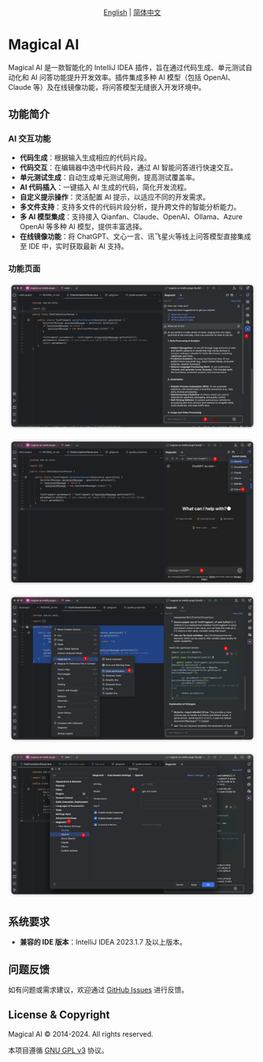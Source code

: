 <p align="center">
  <a href="./README.md">English</a> |
  <a href="./README_zh.md">简体中文</a>
</p>

# Magical AI

Magical AI 是一款智能化的 IntelliJ IDEA 插件，旨在通过代码生成、单元测试自动化和 AI 问答功能提升开发效率。插件集成多种 AI 模型（包括 OpenAI、Claude 等）及在线镜像功能，将问答模型无缝嵌入开发环境中。

## 功能简介

### AI 交互功能

- **代码生成**：根据输入生成相应的代码片段。
- **代码交互**：在编辑器中选中代码片段，通过 AI 智能问答进行快速交互。
- **单元测试生成**：自动生成单元测试用例，提高测试覆盖率。
- **AI 代码插入**：一键插入 AI 生成的代码，简化开发流程。
- **自定义提示操作**：灵活配置 AI 提示，以适应不同的开发需求。
- **多文件支持**：支持多文件的代码片段分析，提升跨文件的智能分析能力。
- **多 AI 模型集成**：支持接入 Qianfan、Claude、OpenAI、Ollama、Azure OpenAI 等多种 AI 模型，提供丰富选择。
- **在线镜像功能**：将 ChatGPT、文心一言、讯飞星火等线上问答模型直接集成至 IDE 中，实时获取最新 AI 支持。

### 功能页面

![main](images/main.png)

![online](images/online.png)

![code_Interaction](images/code_Interaction.png)

![settings](images/settings.png)

## 系统要求

- **兼容的 IDE 版本**：IntelliJ IDEA 2023.1.7 及以上版本。

## 问题反馈

如有问题或需求建议，欢迎通过 [GitHub Issues](https://github.com/z-incubator/magical-ai-intellij-plugin/issues) 进行反馈。

## License & Copyright

Magical AI © 2014-2024. All rights reserved.

本项目遵循 [GNU GPL v3](https://www.gnu.org/licenses/gpl-3.0.html) 协议。
